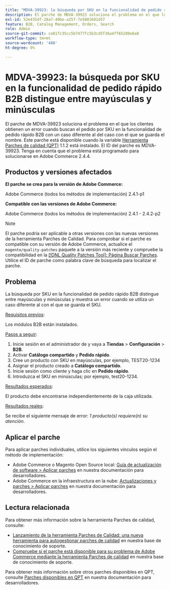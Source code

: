 ```yaml
---
title: "MDVA-39923: la búsqueda por SKU en la funcionalidad de pedido rápido B2B distingue entre mayúsculas y minúsculas"
description: El parche de MDVA-39923 soluciona el problema en el que los clientes obtienen un error cuando buscan el pedido por SKU en la funcionalidad de pedido rápido B2B con un caso diferente al del caso con el que se guarda el nombre. Este parche está disponible cuando está instalada la [Quality Patches Tool (QPT)](/help/announcements/adobe-commerce-announcements/magento-quality-patches-released-new-tool-to-self-serve-quality-patches.md) 1.1.2. El ID del parche es MDVA-39923. Tenga en cuenta que el problema está programado para solucionarse en Adobe Commerce 2.4.4.
exl-id: 52e435df-28a7-49be-a257-7e5801601d57
feature: B2B, Catalog Management, Orders, Search
role: Admin
source-git-commit: ce81fc35cc5b7477fc5b3cd5f36a4ff65280e6a0
workflow-type: tm+mt
source-wordcount: '488'
ht-degree: 0%

---
```


# MDVA-39923: la búsqueda por SKU en la funcionalidad de pedido rápido B2B distingue entre mayúsculas y minúsculas

El parche de MDVA-39923 soluciona el problema en el que los clientes obtienen un error cuando buscan el pedido por SKU en la funcionalidad de pedido rápido B2B con un caso diferente al del caso con el que se guarda el nombre. Este parche está disponible cuando la variable [Herramienta Parches de calidad (QPT)](/help/announcements/adobe-commerce-announcements/magento-quality-patches-released-new-tool-to-self-serve-quality-patches.md) 1.1.2 está instalado. El ID del parche es MDVA-39923. Tenga en cuenta que el problema está programado para solucionarse en Adobe Commerce 2.4.4.

## Productos y versiones afectados

**El parche se crea para la versión de Adobe Commerce:**

Adobe Commerce (todos los métodos de implementación) 2.4.1-p1

**Compatible con las versiones de Adobe Commerce:**

Adobe Commerce (todos los métodos de implementación) 2.4.1 - 2.4.2-p2

>[!NOTE]
>
>El parche podría ser aplicable a otras versiones con las nuevas versiones de la herramienta Parches de Calidad. Para comprobar si el parche es compatible con su versión de Adobe Commerce, actualice el `magento/quality-patches` paquete a la versión más reciente y compruebe la compatibilidad en la [[!DNL Quality Patches Tool]: Página Buscar Parches](https://devdocs.magento.com/quality-patches/tool.html#patch-grid). Utilice el ID de parche como palabra clave de búsqueda para localizar el parche.

## Problema

La búsqueda por SKU en la funcionalidad de pedido rápido B2B distingue entre mayúsculas y minúsculas y muestra un error cuando se utiliza un caso diferente al con el que se guarda el SKU.

<u>Requisitos previos</u>:

Los módulos B2B están instalados.

<u>Pasos a seguir</u>:

1. Inicie sesión en el administrador de y vaya a **Tiendas** > **Configuración** > **B2B**.
1. Activar **Catálogo compartido** y **Pedido rápido**.
1. Cree un producto con SKU en mayúsculas, por ejemplo, TEST20-1234
1. Asignar el producto creado a **Catálogo compartido**.
1. Inicie sesión como cliente y haga clic en **Pedido rápido**.
1. Introduzca el SKU en minúsculas; por ejemplo, test20-1234.

<u>Resultados esperados</u>:

El producto debe encontrarse independientemente de la caja utilizada.

<u>Resultados reales</u>:

Se recibe el siguiente mensaje de error: *1 producto(s) requiere(n) su atención*.

## Aplicar el parche

Para aplicar parches individuales, utilice los siguientes vínculos según el método de implementación:

* Adobe Commerce o Magento Open Source local: [Guía de actualización de software > Aplicar parches](https://devdocs.magento.com/guides/v2.4/comp-mgr/patching/mqp.html) en nuestra documentación para desarrolladores.
* Adobe Commerce en la infraestructura en la nube: [Actualizaciones y parches > Aplicar parches](https://devdocs.magento.com/cloud/project/project-patch.html) en nuestra documentación para desarrolladores.

## Lectura relacionada

Para obtener más información sobre la herramienta Parches de calidad, consulte:

* [Lanzamiento de la herramienta Parches de Calidad: una nueva herramienta para autogestionar parches de calidad](/help/announcements/adobe-commerce-announcements/magento-quality-patches-released-new-tool-to-self-serve-quality-patches.md) en nuestra base de conocimiento de soporte.
* [Compruebe si el parche está disponible para su problema de Adobe Commerce mediante la herramienta Parches de calidad](/help/support-tools/patches-available-in-qpt-tool/check-patch-for-magento-issue-with-magento-quality-patches.md) en nuestra base de conocimiento de soporte.

Para obtener más información sobre otros parches disponibles en QPT, consulte [Parches disponibles en QPT](https://devdocs.magento.com/quality-patches/tool.html#patch-grid) en nuestra documentación para desarrolladores.
